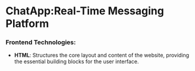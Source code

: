 # ChatApp:Real-Time Messaging Platform
<h3>Frontend Technologies: </h3>
<ul>
  <li><b>HTML</b>: Structures the core layout and content of the website, providing the essential building blocks for the user interface.</li>
</ul>
